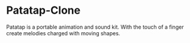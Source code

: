 # Patatap-Clone
Patatap is a portable animation and sound kit. With the touch of a finger create melodies charged with moving shapes. 
